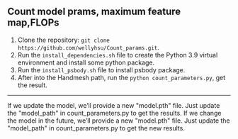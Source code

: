 ## Count model prams, maximum feature map,FLOPs
1. Clone the repository: `git clone https://github.com/wellyhsu/Count_params.git`.
2. Run the `install_dependencies.sh` file to create the Python 3.9 virtual environment and install some python package.
3. Run the `install_psbody.sh` file to install psbody package.
4. After into the Handmesh path, run the `python count_parameters.py`, get the result.

-------------------------------------------------------------------------------------------------

If we update the model, we’ll provide a new "model.pth" file. Just update the "model_path" in count_parameters.py to get the results.
If we change the model in the future, we’ll provide a new "model.pth" file. Just update the "model_path" in count_parameters.py to get the new results.

